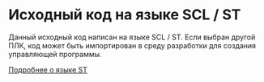 # Исходный код на языке SCL / ST

Данный исходный код написан на языке SCL / ST. 
Если выбран другой ПЛК, код может быть импортирован в среду разработки для создания управляющей программы.

[Подробнее о языке ST](https://ru.wikipedia.org/wiki/Structured_Text)